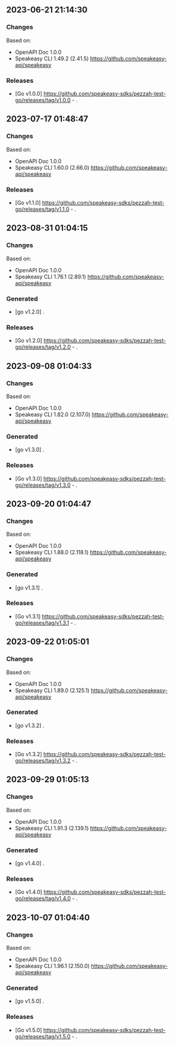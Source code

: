 

## 2023-06-21 21:14:30
### Changes
Based on:
- OpenAPI Doc 1.0.0 
- Speakeasy CLI 1.49.2 (2.41.5) https://github.com/speakeasy-api/speakeasy
### Releases
- [Go v1.0.0] https://github.com/speakeasy-sdks/pezzah-test-go/releases/tag/v1.0.0 - .

## 2023-07-17 01:48:47
### Changes
Based on:
- OpenAPI Doc 1.0.0 
- Speakeasy CLI 1.60.0 (2.66.0) https://github.com/speakeasy-api/speakeasy
### Releases
- [Go v1.1.0] https://github.com/speakeasy-sdks/pezzah-test-go/releases/tag/v1.1.0 - .

## 2023-08-31 01:04:15
### Changes
Based on:
- OpenAPI Doc 1.0.0 
- Speakeasy CLI 1.76.1 (2.89.1) https://github.com/speakeasy-api/speakeasy
### Generated
- [go v1.2.0] .
### Releases
- [Go v1.2.0] https://github.com/speakeasy-sdks/pezzah-test-go/releases/tag/v1.2.0 - .

## 2023-09-08 01:04:33
### Changes
Based on:
- OpenAPI Doc 1.0.0 
- Speakeasy CLI 1.82.0 (2.107.0) https://github.com/speakeasy-api/speakeasy
### Generated
- [go v1.3.0] .
### Releases
- [Go v1.3.0] https://github.com/speakeasy-sdks/pezzah-test-go/releases/tag/v1.3.0 - .

## 2023-09-20 01:04:47
### Changes
Based on:
- OpenAPI Doc 1.0.0 
- Speakeasy CLI 1.88.0 (2.118.1) https://github.com/speakeasy-api/speakeasy
### Generated
- [go v1.3.1] .
### Releases
- [Go v1.3.1] https://github.com/speakeasy-sdks/pezzah-test-go/releases/tag/v1.3.1 - .

## 2023-09-22 01:05:01
### Changes
Based on:
- OpenAPI Doc 1.0.0 
- Speakeasy CLI 1.89.0 (2.125.1) https://github.com/speakeasy-api/speakeasy
### Generated
- [go v1.3.2] .
### Releases
- [Go v1.3.2] https://github.com/speakeasy-sdks/pezzah-test-go/releases/tag/v1.3.2 - .

## 2023-09-29 01:05:13
### Changes
Based on:
- OpenAPI Doc 1.0.0 
- Speakeasy CLI 1.91.3 (2.139.1) https://github.com/speakeasy-api/speakeasy
### Generated
- [go v1.4.0] .
### Releases
- [Go v1.4.0] https://github.com/speakeasy-sdks/pezzah-test-go/releases/tag/v1.4.0 - .

## 2023-10-07 01:04:40
### Changes
Based on:
- OpenAPI Doc 1.0.0 
- Speakeasy CLI 1.96.1 (2.150.0) https://github.com/speakeasy-api/speakeasy
### Generated
- [go v1.5.0] .
### Releases
- [Go v1.5.0] https://github.com/speakeasy-sdks/pezzah-test-go/releases/tag/v1.5.0 - .